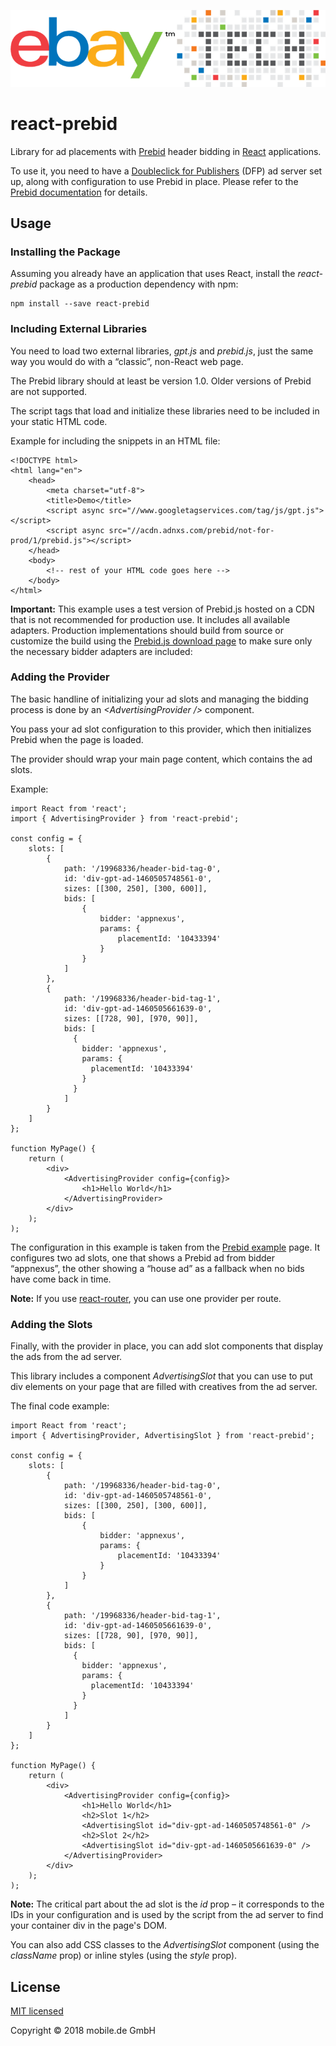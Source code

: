 ![alt text](ebay-tech-logo.png "eBay Tech")

# react-prebid

Library for ad placements with [Prebid](http://prebid.org) header bidding in [React](https://reactjs.org) applications.

To use it, you need to have a [Doubleclick for Publishers](https://www.google.com/intl/en/doubleclick/publishers/welcome/) 
(DFP) ad server set up, along with configuration to use Prebid in place. Please refer to the 
[Prebid documentation](http://prebid.org/overview/intro.html) for details.

## Usage

### Installing the Package

Assuming you already have an application that uses React, install the *react-prebid* package as a production dependency
with npm:

    npm install --save react-prebid

### Including External Libraries

You need to load two external libraries, *gpt.js* and *prebid.js*, just the same way you would do with a “classic”, 
non-React web page.

The Prebid library should at least be version 1.0. Older versions of Prebid are not supported.

The script tags that load and initialize these libraries need to be included in your static HTML code.

Example for including the snippets in an HTML file:

    <!DOCTYPE html>
    <html lang="en">
        <head>
            <meta charset="utf-8">
            <title>Demo</title>
            <script async src="//www.googletagservices.com/tag/js/gpt.js"></script>
            <script async src="//acdn.adnxs.com/prebid/not-for-prod/1/prebid.js"></script>
        </head>
        <body>
            <!-- rest of your HTML code goes here -->
        </body>
    </html>

**Important:** This example uses a test version of Prebid.js hosted on a CDN that is not recommended for production use.
It includes all available adapters. Production implementations should build from source or customize the
build using the [Prebid.js download page](http://prebid.org/download.html) to make sure only the necessary bidder adapters are included:

### Adding the Provider

The basic handline of initializing your ad slots and managing the bidding process is done by an 
*&lt;AdvertisingProvider /&gt;* component.

You pass your ad slot configuration to this provider, which then initializes Prebid when the page is loaded.

The provider should wrap your main page content, which contains the ad slots. 

Example:

    import React from 'react';
    import { AdvertisingProvider } from 'react-prebid';
    
    const config = {
        slots: [
            {
                path: '/19968336/header-bid-tag-0',
                id: 'div-gpt-ad-1460505748561-0',
                sizes: [[300, 250], [300, 600]],
                bids: [
                    {
                        bidder: 'appnexus',
                        params: {
                            placementId: '10433394'
                        }
                    }
                ]
            },
            {
                path: '/19968336/header-bid-tag-1',
                id: 'div-gpt-ad-1460505661639-0',
                sizes: [[728, 90], [970, 90]],
                bids: [
                  {
                    bidder: 'appnexus',
                    params: {
                      placementId: '10433394'
                    }
                  }
                ]
            }
        ]
    };
    
    function MyPage() {
        return (
            <div>
                <AdvertisingProvider config={config}>
                    <h1>Hello World</h1>
                </AdvertisingProvider>
            </div>
        );
    );
    
The configuration in this example is taken from the [Prebid example](http://prebid.org/dev-docs/examples/basic-example.html) 
page. It configures two ad slots, one that shows a Prebid ad from bidder “appnexus”, the other showing a “house ad” as a 
fallback when no bids have come back in time.

**Note:** If you use [react-router](https://github.com/ReactTraining/react-router), you can use one provider per route.

### Adding the Slots

Finally, with the provider in place, you can add slot components that display the ads from the ad server.

This library includes a component *AdvertisingSlot* that you can use to put div elements on your page that are filled with
creatives from the ad server.

The final code example:

    import React from 'react';
    import { AdvertisingProvider, AdvertisingSlot } from 'react-prebid';
    
    const config = {
        slots: [
            {
                path: '/19968336/header-bid-tag-0',
                id: 'div-gpt-ad-1460505748561-0',
                sizes: [[300, 250], [300, 600]],
                bids: [
                    {
                        bidder: 'appnexus',
                        params: {
                            placementId: '10433394'
                        }
                    }
                ]
            },
            {
                path: '/19968336/header-bid-tag-1',
                id: 'div-gpt-ad-1460505661639-0',
                sizes: [[728, 90], [970, 90]],
                bids: [
                  {
                    bidder: 'appnexus',
                    params: {
                      placementId: '10433394'
                    }
                  }
                ]
            }
        ]
    };
    
    function MyPage() {
        return (
            <div>
                <AdvertisingProvider config={config}>
                    <h1>Hello World</h1>
                    <h2>Slot 1</h2>
                    <AdvertisingSlot id="div-gpt-ad-1460505748561-0" />
                    <h2>Slot 2</h2>
                    <AdvertisingSlot id="div-gpt-ad-1460505661639-0" />
                </AdvertisingProvider>
            </div>
        );
    );
    
**Note:** The critical part about the ad slot is the *id* prop – it corresponds to the IDs in your configuration and 
is used by the script from the ad server to find your container div in the page's DOM.

You can also add CSS classes to the *AdvertisingSlot* component (using the *className* prop) or inline styles (using
the *style* prop).

## License

[MIT licensed](LICENSE)

Copyright © 2018 mobile.de GmbH

